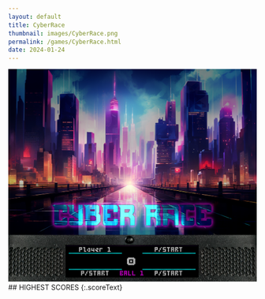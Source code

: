 ```yaml
---
layout: default
title: CyberRace
thumbnail: images/CyberRace.png
permalink: /games/CyberRace.html
date: 2024-01-24
---
```


<img src="../images/CyberRace.png" class="gameThumbnail img-fluid mx-auto align-middle">
## HIGHEST SCORES
{:.scoreText}

